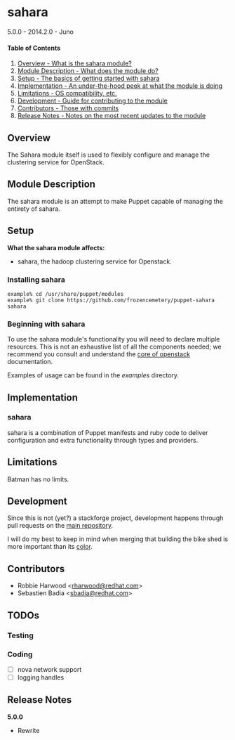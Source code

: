 sahara
======

5.0.0 - 2014.2.0 - Juno

#### Table of Contents

1. [Overview - What is the sahara module?](#overview)
2. [Module Description - What does the module do?](#module-description)
3. [Setup - The basics of getting started with sahara](#setup)
4. [Implementation - An under-the-hood peek at what the module is doing](#implementation)
5. [Limitations - OS compatibility, etc.](#limitations)
6. [Development - Guide for contributing to the module](#development)
7. [Contributors - Those with commits](#contributors)
8. [Release Notes - Notes on the most recent updates to the module](#release-notes)

Overview
--------

The Sahara module itself is used to flexibly configure and manage the
clustering service for OpenStack.

Module Description
------------------

The sahara module is an attempt to make Puppet capable of managing the
entirety of sahara.

Setup
-----

**What the sahara module affects:**

* sahara, the hadoop clustering service for Openstack.

### Installing sahara

    example% cd /usr/share/puppet/modules
    example% git clone https://github.com/frozencemetery/puppet-sahara sahara

### Beginning with sahara

To use the sahara module's functionality you will need to declare multiple
resources.  This is not an exhaustive list of all the components needed; we
recommend you consult and understand the
[core of openstack](http://docs.openstack.org) documentation.

Examples of usage can be found in the *examples* directory.

Implementation
--------------

### sahara

sahara is a combination of Puppet manifests and ruby code to deliver
configuration and extra functionality through types and providers.

Limitations
-----------

Batman has no limits.

Development
-----------

Since this is not (yet?) a stackforge project, development happens through
pull requests on the
[main repository](https://github.com/frozencemetery/puppet-sahara).

I will do my best to keep in mind when merging that building the bike shed is
more important than its [color](http://bikeshed.org/).

Contributors
------------

- Robbie Harwood &lt;rharwood@redhat.com&gt;
- Sebastien Badia &lt;sbadia@redhat.com&gt;

TODOs
-----

### Testing

### Coding

- [ ] nova network support
- [ ] logging handles

Release Notes
-------------

**5.0.0**

* Rewrite
